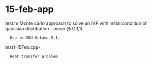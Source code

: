 # 15-feb-app
test.m
      Monte carlo approach to solve an IVP with initial condition of gaussian distribution - mean @ (1,1,1).
      
      
      Use in GNU-Octave-5.1.
      
      
test1-15Feb.cpp-

      Heat transfer problem
      
